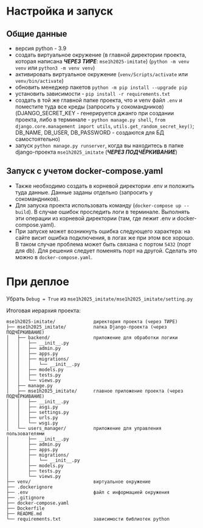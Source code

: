 # Настройка и запуск

## Общие данные
- версия python - 3.9
- создать виртуальное окружение (в главной директории проекта, которая написана ***ЧЕРЕЗ ТИРЕ***: `mse1h2025-imitate`) (`python -m venv venv` или `python3 -m venv venv`)
- активировать виртуальное окружение (`venv/Scripts/activate` или `venv/bin/activate`)
- обновить менеджер пакетов `python -m pip install --upgrade pip`
- установить зависимости - `pip install -r requirements.txt`
- создать в той же главной папке проекта, что и venv файл `.env` и поместите туда все креды (запросить у сокомандников) (DJANGO_SECRET_KEY - генерируется джанго при создании проекта, либо в терминале - `python manage.py shell`, `from django.core.management import utils`, `utils.get_random_secret_key()`; DB_NAME, DB_USER, DB_PASSWORD - создаются для БД самостоятельно)
- запуск `python manage.py runserver`, когда вы находитесь в папке django-проекта `mse1h2025_imitate` (***ЧЕРЕЗ ПОДЧЁРКИВАНИЕ***)

## Запуск с учетом docker-compose.yaml
- Также необходимо создать в корневой директории .env и положить туда данные. Данные заданы отдельно (запросить у сокомандников).
- Для запуска проекта использовать команду (`docker-compose up --build`). В случае ошибок проследить логи в терминале. Выполнять эти операции из корневой директории (там, где лежит .env и docker-compose.yaml).
- При запуске может возникнуть ошибка следующего характера: на сайте висит ошибка подключения, в логах же при этом все хорошо. В таком случае проблема может быть связана с портом `5432` (порт для db). Для решения следует поменять порт на другой. Сделать это можно в `docker-compose.yaml`.

# При деплое  
Убрать `Debug = True` из `mse1h2025_imitate/mse1h2025_imitate/setting.py`



Итоговая иерархия проекта:

```
mse1h2025-imitate/              директория проекта (через ТИРЕ)
├── mse1h2025_imitate/          папка Django-проекта (через ПОДЧЁРКИВАНИЕ)
│   ├── backend/                приложение для обработки логики
│   │   ├── __init__.py
│   │   ├── admin.py
│   │   ├── apps.py
│   │   ├── migrations/
│   │   │   └── __init__.py
│   │   ├── models.py
│   │   ├── tests.py
│   │   └── views.py
│   ├── manage.py
│   ├── mse1h2025_imitate/      главное приложение проекта (через ПОДЧЁРКИВАНИЕ)
│   │   ├── __init__.py
│   │   ├── asgi.py
│   │   ├── settings.py
│   │   ├── urls.py
│   │   └── wsgi.py
│   └── users_manager/          приложение для управления пользователями
│       ├── __init__.py
│       ├── admin.py
│       ├── apps.py
│       ├── migrations/
│       │   └── __init__.py
│       ├── models.py
│       ├── tests.py
│       └── views.py
├── venv/                       виртуальное окружение
├── .dockerignore
├── .env                        файл с информацией окружения
├── .gitignore
├── docker-compose.yaml
├── Dockerfile
├── README.md
└── requirements.txt            зависимости библиотек python
```
